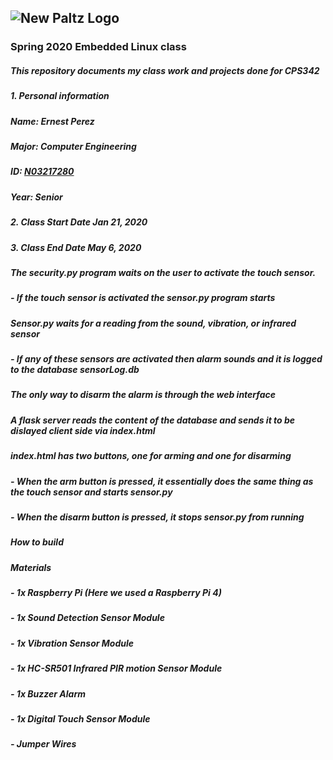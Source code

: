 ## ![New Paltz Logo](https://www.newpaltz.edu/media/identity/logos/newpaltzlogo.jpg)
### **Spring 2020 Embedded Linux class**
##### This repository documents my class  work and projects done for CPS342
##### 1. **Personal information** 
#####    Name: Ernest Perez
#####    Major: Computer Engineering
#####    ID: [N03217280](https://github.com/ejamescodes)
#####    Year: Senior
##### 2. **Class Start Date** Jan 21, 2020
##### 3. **Class End Date** May 6, 2020
#####
##### The security.py program waits on the user to activate the touch sensor.
##### - If the touch sensor is activated the sensor.py program starts
##### Sensor.py waits for a reading from the sound, vibration, or infrared sensor
##### - If any of these sensors are activated then alarm sounds and it is logged to the database sensorLog.db
##### The only way to disarm the alarm is through the web interface
##### A flask server reads the content of the database and sends it to be dislayed client side via index.html
##### index.html has two buttons, one for arming and one for disarming
##### - When the arm button is pressed, it essentially does the same thing as the touch sensor and starts sensor.py
##### - When the disarm button is pressed, it stops sensor.py from running
##### **How to build**
##### Materials
##### - 1x Raspberry Pi (Here we used a Raspberry Pi 4)
##### - 1x Sound Detection Sensor Module
##### - 1x Vibration Sensor Module
##### - 1x HC-SR501 Infrared PIR motion Sensor Module
##### - 1x Buzzer Alarm
##### - 1x Digital Touch Sensor Module
##### - Jumper Wires
